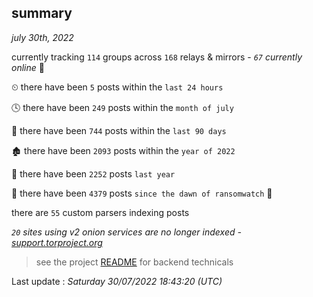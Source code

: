 
## summary
_july 30th, 2022_

currently tracking `114` groups across `168` relays & mirrors - _`67` currently online_ 📡

⏲ there have been `5` posts within the `last 24 hours`

🕓 there have been `249` posts within the `month of july`

📅 there have been `744` posts within the `last 90 days`

🏚 there have been `2093` posts within the `year of 2022`

🚀 there have been `2252` posts `last year`

🦕 there have been `4379` posts `since the dawn of ransomwatch` 🐣

there are `55` custom parsers indexing posts

_`20` sites using v2 onion services are no longer indexed - [support.torproject.org](https://support.torproject.org/onionservices/v2-deprecation/)_

> see the project [README](https://github.com/jmousqueton/ransomwatch#readme) for backend technicals



Last update : _Saturday 30/07/2022 18:43:20 (UTC)_

